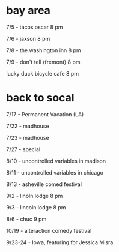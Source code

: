 
# bay area

7/5 - tacos oscar 8 pm

7/6 - jaxson 8 pm

7/8 - the washington inn 8 pm 

7/9 - don't tell (fremont) 8 pm

lucky duck bicycle cafe 8 pm

# back to socal

7/17 - Permanent Vacation (LA)

7/22 - madhouse

7/23 - madhouse

7/27 - special

8/10 - uncontrolled variables in madison

8/11 - uncontrolled variables in chicago

8/13 - asheville comed festival

9/2 - linoln lodge 8 pm

9/3 - lincoln lodge 8 pm

8/6 - chuc 9 pm

10/19 - alteraction comedy festival

9/23-24 - Iowa, featuring for Jessica Misra
